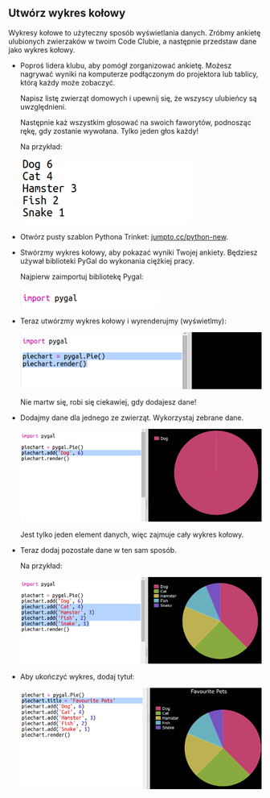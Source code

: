 ## Utwórz wykres kołowy

Wykresy kołowe to użyteczny sposób wyświetlania danych. Zróbmy ankietę ulubionych zwierzaków w twoim Code Clubie, a następnie przedstaw dane jako wykres kołowy.

+ Poproś lidera klubu, aby pomógł zorganizować ankietę. Możesz nagrywać wyniki na komputerze podłączonym do projektora lub tablicy, którą każdy może zobaczyć.
    
    Napisz listę zwierząt domowych i upewnij się, że wszyscy ulubieńcy są uwzględnieni.
    
    Następnie każ wszystkim głosować na swoich faworytów, podnosząc rękę, gdy zostanie wywołana. Tylko jeden głos każdy!
    
    Na przykład:
    
    ![zrzut ekranu](images/pets-favourite.png)

+ Otwórz pusty szablon Pythona Trinket: <a href="http://jumpto.cc/python-new" target="_blank">jumpto.cc/python-new</a>.

+ Stwórzmy wykres kołowy, aby pokazać wyniki Twojej ankiety. Będziesz używał biblioteki PyGal do wykonania ciężkiej pracy.
    
    Najpierw zaimportuj bibliotekę Pygal:
    
    ![zrzut ekranu](images/pets-pygal.png)

+ Teraz utwórzmy wykres kołowy i wyrenderujmy (wyświetlmy):
    
    ![zrzut ekranu](images/pets-pie.png)
    
    Nie martw się, robi się ciekawiej, gdy dodajesz dane!

+ Dodajmy dane dla jednego ze zwierząt. Wykorzystaj zebrane dane.
    
    ![zrzut ekranu](images/pets-add.png)
    
    Jest tylko jeden element danych, więc zajmuje cały wykres kołowy.

+ Teraz dodaj pozostałe dane w ten sam sposób.
    
    Na przykład:
    
    ![zrzut ekranu](images/pets-add-all.png)

+ Aby ukończyć wykres, dodaj tytuł:
    
    ![zrzut ekranu](images/pets-title.png)